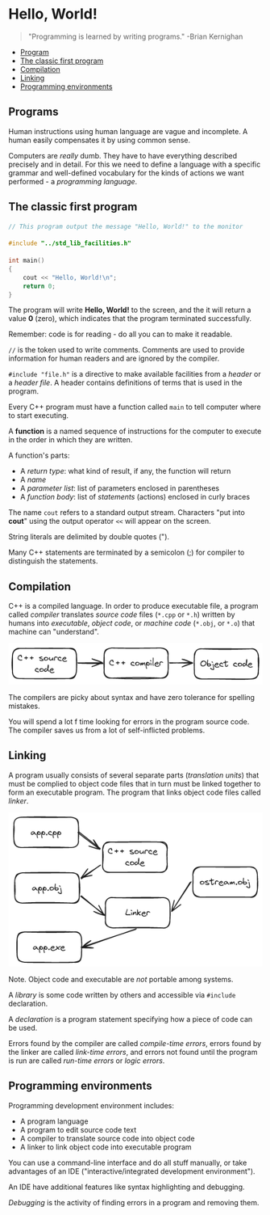 # Hello, World!

> "Programming is learned by writing programs." -Brian Kernighan

- [Program](#programs)
- [The classic first program](#the-classic-first-program)
- [Compilation](#compilation)
- [Linking](#linking)
- [Programming environments](#programming-environments)

## Programs

Human instructions using human language are vague and incomplete. A human easily compensates it by using common sense.

Computers are *really* dumb. They have to have everything described precisely and in detail. For this we need to define a language with a specific grammar and well-defined vocabulary for the kinds of actions we want performed - a *programming language*.

## The classic first program

```c++
// This program output the message "Hello, World!" to the monitor

#include "../std_lib_facilities.h"

int main()
{
    cout << "Hello, World!\n";
    return 0;
}
```

The program will write **Hello, World!** to the screen, and the it will return a value **0** (zero), which indicates that the program terminated successfully.

Remember: code is for reading - do all you can to make it readable.

`//` is the token used to write comments. Comments are used to provide information for human readers and are ignored by the compiler.

`#include "file.h"` is a directive to make available facilities from a *header* or a *header file*. A header contains definitions of terms that is used in the program.

Every C++ program must have a function called `main` to tell computer where to start executing.

A **function** is a named sequence of instructions for the computer to execute in the order in which they are written.

A function's parts:

- A *return type*: what kind of result, if any, the function will return
- A *name*
- A *parameter list*: list of parameters enclosed in parentheses
- A *function body*: list of *statements* (actions) enclosed in curly braces

The name `cout` refers to a standard output stream. Characters "put into **cout**" using the output operator `<<` will appear on the screen.

String literals are delimited by double quotes (").

Many C++ statements are terminated by a semicolon (;) for compiler to distinguish the statements.

## Compilation

C++ is a compiled language. In order to produce executable file, a program called *compiler* translates *source code* files (`*.cpp` or `*.h`) written by humans into *executable*, *object code*, or *machine code* (`*.obj`, or `*.o`) that machine can "understand".

![source code](img/source_code.png)

The compilers are picky about syntax and have zero tolerance for spelling mistakes.

You will spend a lot f time looking for errors in the program source code. The compiler saves us from a lot of self-inflicted problems.

## Linking

A program usually consists of several separate parts (*translation units*) that must be complied to object code files that in turn must be linked together to form an executable program. The program that links object code files called *linker*.

![linker](img/linker.png)

Note. Object code and executable are *not* portable among systems.

A *library* is some code written by others and accessible via `#include` declaration.

A *declaration* is a program statement specifying how a piece of code can be used.

Errors found by the compiler are called *compile-time errors*, errors found by the linker are called *link-time errors*, and errors not found until the program is run are called *run-time errors* or *logic errors*.

## Programming environments

Programming development environment includes:

- A program language
- A program to edit source code text
- A compiler to translate source code into object code
- A linker to link object code into executable program

You can use a command-line interface and do all stuff manually, or take advantages of an IDE ("interactive/integrated development environment").

An IDE have additional features like syntax highlighting and debugging.

*Debugging* is the activity of finding errors in a program and removing them.

